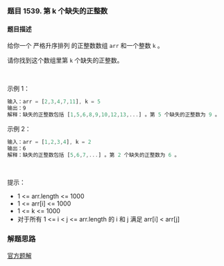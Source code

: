 ### 题目 1539. 第 k 个缺失的正整数
#### 题目描述
给你一个 严格升序排列 的正整数数组 `arr` 和一个整数 `k` 。

请你找到这个数组里第 `k` 个缺失的正整数。

 

示例 1：

```js
输入：arr = [2,3,4,7,11], k = 5
输出：9
解释：缺失的正整数包括 [1,5,6,8,9,10,12,13,...] 。第 5 个缺失的正整数为 9 。
```
示例 2：

```js
输入：arr = [1,2,3,4], k = 2
输出：6
解释：缺失的正整数包括 [5,6,7,...] 。第 2 个缺失的正整数为 6 。
```
 

提示：

- 1 <= arr.length <= 1000
- 1 <= arr[i] <= 1000
- 1 <= k <= 1000
- 对于所有 1 <= i < j <= arr.length 的 i 和 j 满足 arr[i] < arr[j] 

### 解题思路
[官方题解](https://leetcode-cn.com/problems/kth-missing-positive-number/solution/di-k-ge-que-shi-de-zheng-zheng-shu-by-leetcode-sol/)
